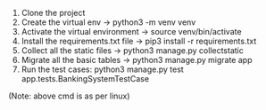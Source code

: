1. Clone the project 
2. Create the virtual env -> python3 -m venv venv
3. Activate the virtual environment -> source venv/bin/activate
4. Install the requirements.txt file -> pip3 install -r requirements.txt
5. Collect all the static files -> python3 manage.py collectstatic
6. Migrate all the basic tables -> python3 manage.py migrate app
7. Run the test cases: python3 manage.py test app.tests.BankingSystemTestCase

(Note: above cmd is as per linux)
